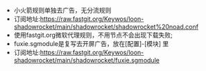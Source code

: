 - 小火箭规则单独去广告，无分流规则
- 订阅地址:https://raw.fastgit.org/Keywos/loon-shadowrocket/main/shadowrocket/shadowrocket%20noad.conf
- 使用fastgit.org微软代理规则，不用节点不会出现下载失败;
- fuxie.sgmodule是复写去开屏广告，放在[配置]-[模块] 里
- 订阅地址:https://raw.fastgit.org/Keywos/loon-shadowrocket/main/shadowrocket/fuxie.sgmodule
